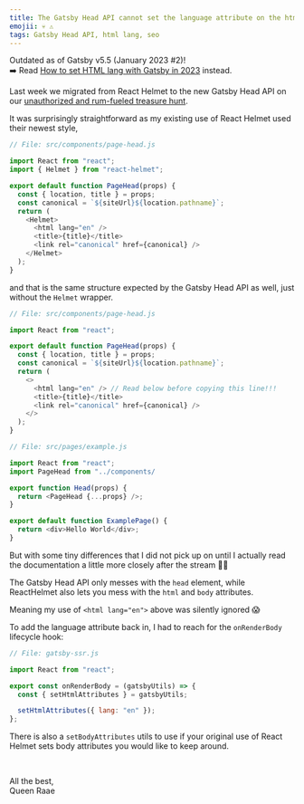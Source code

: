 ```yaml
---
title: The Gatsby Head API cannot set the language attribute on the html tag
emojii: 💀 ⚠️
tags: Gatsby Head API, html lang, seo
---
```


<aside class="notice">

Outdated as of Gatsby v5.5 (January 2023 #2)!\
➡️ Read [How to set HTML lang with Gatsby in 2023](/2023-02-13-gatsby-head-lang/) instead.

</aside>

Last week we migrated from React Helmet to the new Gatsby Head API on our [unauthorized and rum-fueled treasure hunt](/2022-09-02-head-api/).

It was surprisingly straightforward as my existing use of React Helmet used their newest style,

```js
// File: src/components/page-head.js

import React from "react";
import { Helmet } from "react-helmet";

export default function PageHead(props) {
  const { location, title } = props;
  const canonical = `${siteUrl}${location.pathname}`;
  return (
    <Helmet>
      <html lang="en" />
      <title>{title}</title>
      <link rel="canonical" href={canonical} />
    </Helmet>
  );
}
```

and that is the same structure expected by the Gatsby Head API as well, just without the `Helmet` wrapper.

```js
// File: src/components/page-head.js

import React from "react";

export default function PageHead(props) {
  const { location, title } = props;
  const canonical = `${siteUrl}${location.pathname}`;
  return (
    <>
      <html lang="en" /> // Read below before copying this line!!!
      <title>{title}</title>
      <link rel="canonical" href={canonical} />
    </>
  );
}
```

```js
// File: src/pages/example.js

import React from "react";
import PageHead from "../components/

export function Head(props) {
  return <PageHead {...props} />;
}

export default function ExamplePage() {
  return <div>Hello World</div>;
}
```

But with some tiny differences that I did not pick up on until I actually read the documentation a little more closely after the stream 🤦‍♀️

The Gatsby Head API only messes with the `head` element, while ReactHelmet also lets you mess with the `html` and `body` attributes.

Meaning my use of `<html lang="en">` above was silently ignored 😱

To add the language attribute back in, I had to reach for the `onRenderBody` lifecycle hook:

```js
// File: gatsby-ssr.js

import React from "react";

export const onRenderBody = (gatsbyUtils) => {
  const { setHtmlAttributes } = gatsbyUtils;

  setHtmlAttributes({ lang: "en" });
};
```

There is also a `setBodyAttributes` utils to use if your original use of React Helmet sets body attributes you would like to keep around.

&nbsp;

All the best,  
Queen Raae
